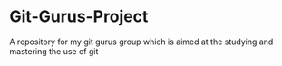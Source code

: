 # Git-Gurus-Project
A repository for my git gurus group which is aimed at the studying and mastering the use of git
